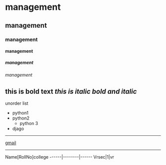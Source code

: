 # management
## management
### management
#### management
##### management
###### management
**this is bold text**
*this is italic*
***bold and italic***
--------------------------------
unorder list
- python1
 - python2
    - python 3
 - djago 
--------------------------
[gmail](https://mail.google.com)

--------------------------------------------------
Name[RollNo]college
------|--------|------
Vrsec|1|vr
